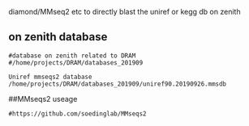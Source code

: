 diamond/MMseq2 etc to directly blast the uniref or kegg db on zenith

## on zenith database
```
#database on zenith related to DRAM
#/home/projects/DRAM/databases_201909

Uniref mmseqs2 database /home/projects/DRAM/databases_201909/uniref90.20190926.mmsdb

```

##MMseqs2 useage
```
#https://github.com/soedinglab/MMseqs2
```
